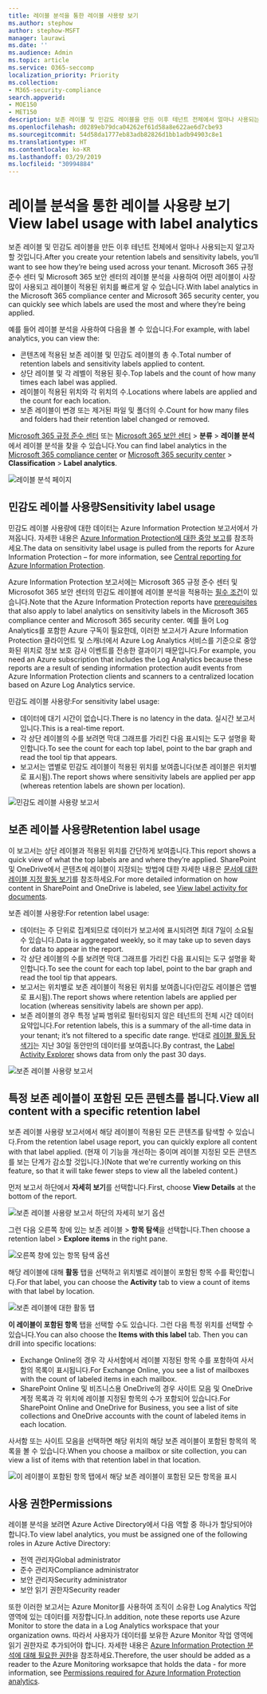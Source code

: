 ```yaml
---
title: 레이블 분석을 통한 레이블 사용량 보기
ms.author: stephow
author: stephow-MSFT
manager: laurawi
ms.date: ''
ms.audience: Admin
ms.topic: article
ms.service: O365-seccomp
localization_priority: Priority
ms.collection:
- M365-security-compliance
search.appverid:
- MOE150
- MET150
description: 보존 레이블 및 민감도 레이블을 만든 이후 테넌트 전체에서 얼마나 사용되는지 알고자 할 것입니다. Microsoft 365 규정 준수 센터 및 Microsoft 365 보안 센터의 레이블 분석을 사용하여 어떤 레이블이 사장 많이 사용되고 레이블이 적용된 위치를 빠르게 알 수 있습니다.
ms.openlocfilehash: d0289eb79dca04262ef61d58a8e622ae6d7cbe93
ms.sourcegitcommit: 54d58da1777eb83adb82826d1bb1adb94903c8e1
ms.translationtype: HT
ms.contentlocale: ko-KR
ms.lasthandoff: 03/29/2019
ms.locfileid: "30994884"
---
```

# <a name="view-label-usage-with-label-analytics"></a><span data-ttu-id="68619-104">레이블 분석을 통한 레이블 사용량 보기</span><span class="sxs-lookup"><span data-stu-id="68619-104">View label usage with label analytics</span></span>

<span data-ttu-id="68619-105">보존 레이블 및 민감도 레이블을 만든 이후 테넌트 전체에서 얼마나 사용되는지 알고자 할 것입니다.</span><span class="sxs-lookup"><span data-stu-id="68619-105">After you create your retention labels and sensitivity labels, you’ll want to see how they’re being used across your tenant.</span></span> <span data-ttu-id="68619-106">Microsoft 365 규정 준수 센터 및 Microsoft 365 보안 센터의 레이블 분석을 사용하여 어떤 레이블이 사장 많이 사용되고 레이블이 적용된 위치를 빠르게 알 수 있습니다.</span><span class="sxs-lookup"><span data-stu-id="68619-106">With label analytics in the Microsoft 365 compliance center and Microsoft 365 security center, you can quickly see which labels are used the most and where they’re being applied.</span></span>

<span data-ttu-id="68619-107">예를 들어 레이블 분석을 사용하여 다음을 볼 수 있습니다.</span><span class="sxs-lookup"><span data-stu-id="68619-107">For example, with label analytics, you can view the:</span></span>

- <span data-ttu-id="68619-108">콘텐츠에 적용된 보존 레이블 및 민감도 레이블의 총 수.</span><span class="sxs-lookup"><span data-stu-id="68619-108">Total number of retention labels and sensitivity labels applied to content.</span></span>
- <span data-ttu-id="68619-109">상단 레이블 및 각 레벨이 적용된 횟수.</span><span class="sxs-lookup"><span data-stu-id="68619-109">Top labels and the count of how many times each label was applied.</span></span>
- <span data-ttu-id="68619-110">레이블이 적용된 위치와 각 위치의 수.</span><span class="sxs-lookup"><span data-stu-id="68619-110">Locations where labels are applied and the count for each location.</span></span>
- <span data-ttu-id="68619-111">보존 레이블이 변경 또는 제거된 파일 및 폴더의 수.</span><span class="sxs-lookup"><span data-stu-id="68619-111">Count for how many files and folders had their retention label changed or removed.</span></span>

<span data-ttu-id="68619-112">[Microsoft 365 규정 준수 센터](https://compliance.microsoft.com/labelanalytics) 또는 [Microsoft 365 보안 센터](https://security.microsoft.com/labelanalytics) > **분류** > **레이블 분석**에서 레이블 분석을 찾을 수 있습니다.</span><span class="sxs-lookup"><span data-stu-id="68619-112">You can find label analytics in the [Microsoft 365 compliance center](https://compliance.microsoft.com/labelanalytics) or [Microsoft 365 security center](https://security.microsoft.com/labelanalytics) > **Classification** > **Label analytics**.</span></span>

![레이블 분석 페이지](media/label-analytics-page.png)

## <a name="sensitivity-label-usage"></a><span data-ttu-id="68619-114">민감도 레이블 사용량</span><span class="sxs-lookup"><span data-stu-id="68619-114">Sensitivity label usage</span></span>

<span data-ttu-id="68619-115">민감도 레이블 사용량에 대한 데이터는 Azure Information Protection 보고서에서 가져옵니다. 자세한 내용은 [Azure Information Protection에 대한 중앙 보고](https://docs.microsoft.com/ko-KR/azure/information-protection/reports-aip)를 참조하세요.</span><span class="sxs-lookup"><span data-stu-id="68619-115">The data on sensitivity label usage is pulled from the reports for Azure Information Protection – for more information, see [Central reporting for Azure Information Protection](https://docs.microsoft.com/ko-KR/azure/information-protection/reports-aip).</span></span>

<span data-ttu-id="68619-116">Azure Information Protection 보고서에는 Microsoft 365 규정 준수 센터 및 Microsofot 365 보안 센터의 민감도 레이블에 레이블 분석을 적용하는 [필수 조건](https://docs.microsoft.com/ko-KR/azure/information-protection/reports-aip#prerequisites-for-azure-information-protection-analytics)이 있습니다.</span><span class="sxs-lookup"><span data-stu-id="68619-116">Note that the Azure Information Protection reports have [prerequisites](https://docs.microsoft.com/ko-KR/azure/information-protection/reports-aip#prerequisites-for-azure-information-protection-analytics) that also apply to label analytics on sensitivity labels in the Microsoft 365 compliance center and Microsoft 365 security center.</span></span> <span data-ttu-id="68619-117">예를 들어 Log Analytics를 포함한 Azure 구독이 필요한데, 이러한 보고서가 Azure Information Protection 클라이언트 및 스캐너에서 Azure Log Analytics 서비스를 기준으로 중앙화된 위치로 정보 보호 감사 이벤트를 전송한 결과이기 때문입니다.</span><span class="sxs-lookup"><span data-stu-id="68619-117">For example, you need an Azure subscription that includes the Log Analytics because these reports are a result of sending information protection audit events from Azure Information Protection clients and scanners to a centralized location based on Azure Log Analytics service.</span></span>

<span data-ttu-id="68619-118">민감도 레이블 사용량:</span><span class="sxs-lookup"><span data-stu-id="68619-118">For sensitivity label usage:</span></span>

- <span data-ttu-id="68619-119">데이터에 대기 시간이 없습니다.</span><span class="sxs-lookup"><span data-stu-id="68619-119">There is no latency in the data.</span></span> <span data-ttu-id="68619-120">실시간 보고서입니다.</span><span class="sxs-lookup"><span data-stu-id="68619-120">This is a real-time report.</span></span>
- <span data-ttu-id="68619-121">각 상단 레이블의 수를 보려면 막대 그래프를 가리킨 다음 표시되는 도구 설명을 확인합니다.</span><span class="sxs-lookup"><span data-stu-id="68619-121">To see the count for each top label, point to the bar graph and read the tool tip that appears.</span></span>
- <span data-ttu-id="68619-122">보고서는 앱별로 민감도 레이블이 적용된 위치를 보여줍니다(보존 레이블은 위치별로 표시됨).</span><span class="sxs-lookup"><span data-stu-id="68619-122">The report shows where sensitivity labels are applied per app (whereas retention labels are shown per location).</span></span>

![민감도 레이블 사용량 보고서](media/sensitivity-label-usage-report.png)

## <a name="retention-label-usage"></a><span data-ttu-id="68619-124">보존 레이블 사용량</span><span class="sxs-lookup"><span data-stu-id="68619-124">Retention label usage</span></span>

<span data-ttu-id="68619-125">이 보고서는 상단 레이블과 적용된 위치를 간단하게 보여줍니다.</span><span class="sxs-lookup"><span data-stu-id="68619-125">This report shows a quick view of what the top labels are and where they’re applied.</span></span> <span data-ttu-id="68619-126">SharePoint 및 OneDrive에서 콘텐츠에 레이블이 지정되는 방법에 대한 자세한 내용은 [문서에 대한 레이블 지정 활동 보기](view-label-activity-for-documents.md)를 참조하세요.</span><span class="sxs-lookup"><span data-stu-id="68619-126">For more detailed information on how content in SharePoint and OneDrive is labeled, see [View label activity for documents](view-label-activity-for-documents.md).</span></span>

<span data-ttu-id="68619-127">보존 레이블 사용량:</span><span class="sxs-lookup"><span data-stu-id="68619-127">For retention label usage:</span></span>

- <span data-ttu-id="68619-128">데이터는 주 단위로 집계되므로 데이터가 보고서에 표시되려면 최대 7일이 소요될 수 있습니다.</span><span class="sxs-lookup"><span data-stu-id="68619-128">Data is aggregated weekly, so it may take up to seven days for data to appear in the report.</span></span>
- <span data-ttu-id="68619-129">각 상단 레이블의 수를 보려면 막대 그래프를 가리킨 다음 표시되는 도구 설명을 확인합니다.</span><span class="sxs-lookup"><span data-stu-id="68619-129">To see the count for each top label, point to the bar graph and read the tool tip that appears.</span></span>
- <span data-ttu-id="68619-130">보고서는 위치별로 보존 레이블이 적용된 위치를 보여줍니다(민감도 레이블은 앱별로 표시됨).</span><span class="sxs-lookup"><span data-stu-id="68619-130">The report shows where retention labels are applied per location (whereas sensitivity labels are shown per app).</span></span>
- <span data-ttu-id="68619-131">보존 레이블의 경우 특정 날짜 범위로 필터링되지 않은 테넌트의 전체 시간 데이터 요약입니다.</span><span class="sxs-lookup"><span data-stu-id="68619-131">For retention labels, this is a summary of the all-time data in your tenant; it’s not filtered to a specific date range.</span></span> <span data-ttu-id="68619-132">반대로 [레이블 활동 탐색기](view-label-activity-for-documents.md)는 지난 30일 동안만의 데이터를 보여줍니다.</span><span class="sxs-lookup"><span data-stu-id="68619-132">By contrast, the [Label Activity Explorer](view-label-activity-for-documents.md) shows data from only the past 30 days.</span></span>

![보존 레이블 사용량 보고서](media/retention-label-usage-report.png)

## <a name="view-all-content-with-a-specific-retention-label"></a><span data-ttu-id="68619-134">특정 보존 레이블이 포함된 모든 콘텐츠를 봅니다.</span><span class="sxs-lookup"><span data-stu-id="68619-134">View all content with a specific retention label</span></span>

<span data-ttu-id="68619-135">보존 레이블 사용량 보고서에서 해당 레이블이 적용된 모든 콘텐츠를 탐색할 수 있습니다.</span><span class="sxs-lookup"><span data-stu-id="68619-135">From the retention label usage report, you can quickly explore all content with that label applied.</span></span> <span data-ttu-id="68619-136">(현재 이 기능을 개선하는 중이며 레이블 지정된 모든 콘텐츠를 보는 단계가 감소할 것입니다.)</span><span class="sxs-lookup"><span data-stu-id="68619-136">(Note that we're currently working on this feature, so that it will take fewer steps to view all the labeled content.)</span></span>

<span data-ttu-id="68619-137">먼저 보고서 하단에서 **자세히 보기**를 선택합니다.</span><span class="sxs-lookup"><span data-stu-id="68619-137">First, choose **View Details** at the bottom of the report.</span></span>

![보존 레이블 사용량 보고서 하단의 자세히 보기 옵션](media/retention-label-usage-view-details.png)

<span data-ttu-id="68619-139">그런 다음 오른쪽 창에 있는 보존 레이블 > **항목 탐색**을 선택합니다.</span><span class="sxs-lookup"><span data-stu-id="68619-139">Then choose a retention label > **Explore items** in the right pane.</span></span>

![오른쪽 창에 있는 항목 탐색 옵션](media/retention-label-usage-explore-items.png)

<span data-ttu-id="68619-141">해당 레이블에 대해 **활동** 탭을 선택하고 위치별로 레이블이 포함된 항목 수를 확인합니다.</span><span class="sxs-lookup"><span data-stu-id="68619-141">For that label, you can choose the **Activity** tab to view a count of items with that label by location.</span></span>

![보존 레이블에 대한 활동 탭](media/retention-label-usage-activity-tab.png)

<span data-ttu-id="68619-143">**이 레이블이 포함된 항목** 탭을 선택할 수도 있습니다. 그런 다음 특정 위치를 선택할 수 있습니다.</span><span class="sxs-lookup"><span data-stu-id="68619-143">You can also choose the **Items with this label** tab. Then you can drill into specific locations:</span></span>

- <span data-ttu-id="68619-144">Exchange Online의 경우 각 사서함에서 레이블 지정된 항목 수를 포함하여 사서함의 목록이 표시됩니다.</span><span class="sxs-lookup"><span data-stu-id="68619-144">For Exchange Online, you see a list of mailboxes with the count of labeled items in each mailbox.</span></span>
- <span data-ttu-id="68619-145">SharePoint Online 및 비즈니스용 OneDrive의 경우 사이트 모음 및 OneDrive 계정 목록과 각 위치에 레이블 지정된 항목의 수가 포함되어 있습니다.</span><span class="sxs-lookup"><span data-stu-id="68619-145">For SharePoint Online and OneDrive for Business, you see a list of site collections and OneDrive accounts with the count of labeled items in each location.</span></span>

<span data-ttu-id="68619-146">사서함 또는 사이트 모음을 선택하면 해당 위치의 해당 보존 레이블이 포함된 항목의 목록을 볼 수 있습니다.</span><span class="sxs-lookup"><span data-stu-id="68619-146">When you choose a mailbox or site collection, you can view a list of items with that retention label in that location.</span></span>

![이 레이블이 포함된 항목 탭에서 해당 보존 레이블이 포함된 모든 항목을 표시](media/retention-label-usage-content-explorer.png)

## <a name="permissions"></a><span data-ttu-id="68619-148">사용 권한</span><span class="sxs-lookup"><span data-stu-id="68619-148">Permissions</span></span>

<span data-ttu-id="68619-149">레이블 분석을 보려면 Azure Active Directory에서 다음 역할 중 하나가 할당되어야 합니다.</span><span class="sxs-lookup"><span data-stu-id="68619-149">To view label analytics, you must be assigned one of the following roles in Azure Active Directory:</span></span>

- <span data-ttu-id="68619-150">전역 관리자</span><span class="sxs-lookup"><span data-stu-id="68619-150">Global administrator</span></span>
- <span data-ttu-id="68619-151">준수 관리자</span><span class="sxs-lookup"><span data-stu-id="68619-151">Compliance administrator</span></span>
- <span data-ttu-id="68619-152">보안 관리자</span><span class="sxs-lookup"><span data-stu-id="68619-152">Security administrator</span></span>
- <span data-ttu-id="68619-153">보안 읽기 권한자</span><span class="sxs-lookup"><span data-stu-id="68619-153">Security reader</span></span>

<span data-ttu-id="68619-154">또한 이러한 보고서는 Azure Monitor를 사용하여 조직이 소유한 Log Analytics 작업 영역에 있는 데이터를 저장합니다.</span><span class="sxs-lookup"><span data-stu-id="68619-154">In addition, note these reports use Azure Monitor to store the data in a Log Analytics workspace that your organization owns.</span></span> <span data-ttu-id="68619-155">따라서 사용자가 데이터를 보유한 Azure Monitor 작업 영역에 읽기 권한자로 추가되어야 합니다. 자세한 내용은 [Azure Information Protection 분석에 대해 필요한 권한](https://docs.microsoft.com/ko-KR/azure/information-protection/reports-aip#permissions-required-for-azure-information-protection-analytics)을 참조하세요.</span><span class="sxs-lookup"><span data-stu-id="68619-155">Therefore, the user should be added as a reader to the Azure Monitoring worksapce that holds the data - for more information, see [Permissions required for Azure Information Protection analytics](https://docs.microsoft.com/ko-KR/azure/information-protection/reports-aip#permissions-required-for-azure-information-protection-analytics).</span></span>

